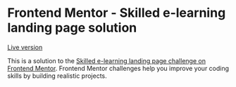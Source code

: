 # Frontend Mentor - Skilled e-learning landing page solution

[Live version](https://e-learning-landing-page-front.netlify.app/)

This is a solution to the [Skilled e-learning landing page challenge on Frontend Mentor](https://www.frontendmentor.io/challenges/skilled-elearning-landing-page-S1ObDrZ8q). Frontend Mentor challenges help you improve your coding skills by building realistic projects.
